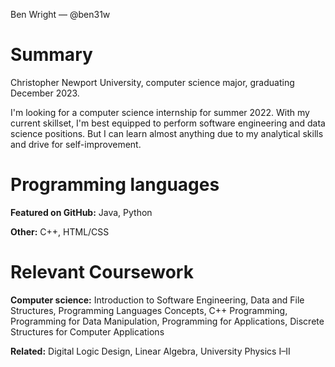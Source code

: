 Ben Wright — @ben31w

# Summary
Christopher Newport University, computer science major, graduating December 2023.

I'm looking for a computer science internship for summer 2022. With my current skillset, I'm best equipped to perform software engineering and data science positions. But I can learn almost anything due to my analytical skills and drive for self-improvement.

# Programming languages
<b>Featured on GitHub:</b> Java, Python

<b>Other:</b> C++, HTML/CSS

# Relevant Coursework
<b>Computer science:</b> Introduction to Software Engineering, Data and File Structures, Programming Languages Concepts, C++ Programming, Programming for Data Manipulation, Programming for Applications, Discrete Structures for Computer Applications

<b>Related:</b> Digital Logic Design, Linear Algebra, University Physics I–II

<!---
ben31w/ben31w is a ✨ special ✨ repository because its `README.md` (this file) appears on your GitHub profile.
You can click the Preview link to take a look at your changes.
--->
